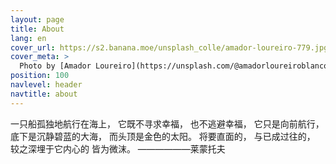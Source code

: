```yaml
---
layout: page
title: About
lang: en
cover_url: https://s2.banana.moe/unsplash_colle/amador-loureiro-779.jpg
cover_meta: >
  Photo by [Amador Loureiro](https://unsplash.com/@amadorloureiroblanco)
position: 100
navlevel: header
navtitle: about
---
```

一只船孤独地航行在海上，
它既不寻求幸福，
也不逃避幸福，
它只是向前航行，
底下是沉静碧蓝的大海，
而头顶是金色的太阳。
将要直面的，
与已成过往的，
较之深埋于它内心的 皆为微沫。
                       ——————莱蒙托夫
